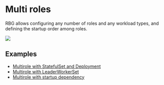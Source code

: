 # Multi roles

RBG allows configuring any number of roles and any workload types, and defining the startup order among roles.

![](../img/rbg.jpg)

## Examples

- [Multirole with StatefulSet and Deployment](../../examples/basics/rbg-base.yaml)
- [Multirole with LeaderWorkerSet](../../examples/multi-nodes/sglang.yaml)
- [Multirole with startup dependency](../../examples/basics/rbg-base.yaml)